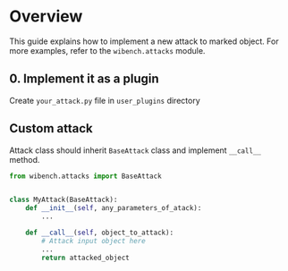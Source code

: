 # Overview

This guide explains how to implement a new attack to marked object. For more examples, refer to the `wibench.attacks` module.

## 0. Implement it as a plugin

Create `your_attack.py` file in `user_plugins` directory

## Custom attack

Attack class should inherit `BaseAttack` class and implement `__call__` method.

```python
from wibench.attacks import BaseAttack


class MyAttack(BaseAttack):
    def __init__(self, any_parameters_of_atack):
        ...

    def __call__(self, object_to_attack):
        # Attack input object here
        ...
        return attacked_object
